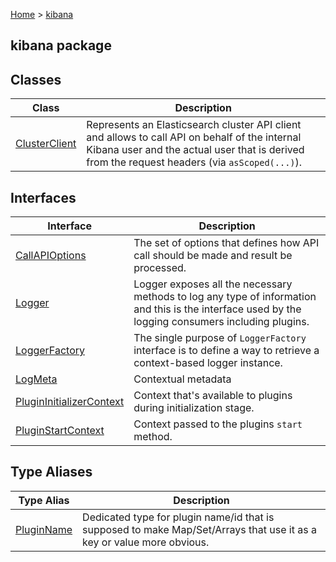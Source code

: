 [Home](./index) &gt; [kibana](./kibana.md)

## kibana package

## Classes

|  Class | Description |
|  --- | --- |
|  [ClusterClient](./kibana.clusterclient.md) | Represents an Elasticsearch cluster API client and allows to call API on behalf of the internal Kibana user and the actual user that is derived from the request headers (via `asScoped(...)`<!-- -->). |

## Interfaces

|  Interface | Description |
|  --- | --- |
|  [CallAPIOptions](./kibana.callapioptions.md) | The set of options that defines how API call should be made and result be processed. |
|  [Logger](./kibana.logger.md) | Logger exposes all the necessary methods to log any type of information and this is the interface used by the logging consumers including plugins. |
|  [LoggerFactory](./kibana.loggerfactory.md) | The single purpose of `LoggerFactory` interface is to define a way to retrieve a context-based logger instance. |
|  [LogMeta](./kibana.logmeta.md) | Contextual metadata |
|  [PluginInitializerContext](./kibana.plugininitializercontext.md) | Context that's available to plugins during initialization stage. |
|  [PluginStartContext](./kibana.pluginstartcontext.md) | Context passed to the plugins `start` method. |

## Type Aliases

|  Type Alias | Description |
|  --- | --- |
|  [PluginName](./kibana.pluginname.md) | Dedicated type for plugin name/id that is supposed to make Map/Set/Arrays that use it as a key or value more obvious. |

